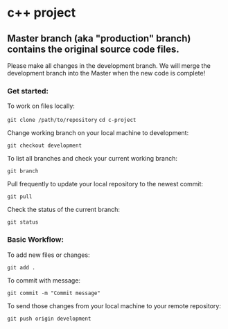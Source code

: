 # c++ project

## Master branch (aka "production" branch) contains the original source code files.

Please make all changes in the development branch.  We will merge the development branch into the Master when the new code is complete!

### Get started:

To work on files locally:

`git clone /path/to/repository`
`cd c-project`

Change working branch on your local machine to development:

`git checkout development`

To list all branches and check your current working branch:

`git branch`

Pull frequently to update your local repository to the newest commit:

`git pull`

Check the status of the current branch:

`git status`

### Basic Workflow:

To add new files or changes:

`git add .`

To commit with message:

`git commit -m "Commit message"`

To send those changes from your local machine to your remote repository:

`git push origin development`
